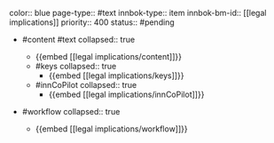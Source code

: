 color:: blue
page-type:: #text
innbok-type:: item
innbok-bm-id:: [[legal implications]]
priority:: 400
status:: #pending

- #content #text
  collapsed:: true
	- {{embed [[legal implications/content]]}}
  - #keys
    collapsed:: true
	  - {{embed [[legal implications/keys]]}}
  - #innCoPilot
    collapsed:: true
	  - {{embed [[legal implications/innCoPilot]]}}

- #workflow
  collapsed:: true
	- {{embed [[legal implications/workflow]]}}











